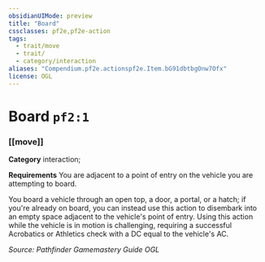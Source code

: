 ```yaml
---
obsidianUIMode: preview
title: "Board"
cssclasses: pf2e,pf2e-action
tags:
  - trait/move
  - trait/
  - category/interaction
aliases: "Compendium.pf2e.actionspf2e.Item.bG91dbtbgOnw7Ofx"
license: OGL
---
```

# Board `pf2:1`

### [[move]]

**Category** interaction; 




**Requirements** You are adjacent to a point of entry on the vehicle you are attempting to board.

You board a vehicle through an open top, a door, a portal, or a hatch; if you're already on board, you can instead use this action to disembark into an empty space adjacent to the vehicle's point of entry. Using this action while the vehicle is in motion is challenging, requiring a successful Acrobatics or Athletics check with a DC equal to the vehicle's AC.

*Source: Pathfinder Gamemastery Guide*
*OGL*